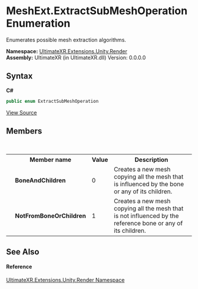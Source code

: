 # MeshExt.ExtractSubMeshOperation Enumeration
 

Enumerates possible mesh extraction algorithms.

**Namespace:**&nbsp;<a href="N_UltimateXR_Extensions_Unity_Render">UltimateXR.Extensions.Unity.Render</a><br />**Assembly:**&nbsp;UltimateXR (in UltimateXR.dll) Version: 0.0.0.0

## Syntax

**C#**<br />
``` C#
public enum ExtractSubMeshOperation
```

<a href="UltimateXR/Scripts/Extensions/Unity/Render/MeshExt.cs" rel="noopener noreferrer" title="View the source code">View Source</a><br />

## Members
&nbsp;<table><tr><th></th><th>Member name</th><th>Value</th><th>Description</th></tr><tr><td /><td target="F:UltimateXR.Extensions.Unity.Render.MeshExt.ExtractSubMeshOperation.BoneAndChildren">**BoneAndChildren**</td><td>0</td><td>Creates a new mesh copying all the mesh that is influenced by the bone or any of its children.</td></tr><tr><td /><td target="F:UltimateXR.Extensions.Unity.Render.MeshExt.ExtractSubMeshOperation.NotFromBoneOrChildren">**NotFromBoneOrChildren**</td><td>1</td><td>Creates a new mesh copying all the mesh that is not influenced by the reference bone or any of its children.</td></tr></table>

## See Also


#### Reference
<a href="N_UltimateXR_Extensions_Unity_Render">UltimateXR.Extensions.Unity.Render Namespace</a><br />
